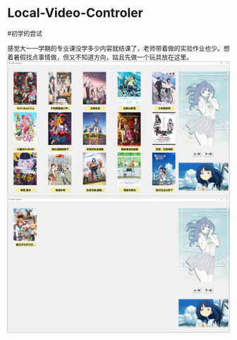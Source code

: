 # Local-Video-Controler
#初学的尝试

感觉大一一学期的专业课没学多少内容就结课了，老师带着做的实验作业也少。想着暑假找点事情做，但又不知道方向，姑且先做一个玩具放在这里。
![image](https://github.com/Mishimashinji/Local-Video-Controler/blob/main/exp1.png)
![image](https://github.com/Mishimashinji/Local-Video-Controler/blob/main/exp2.png)
